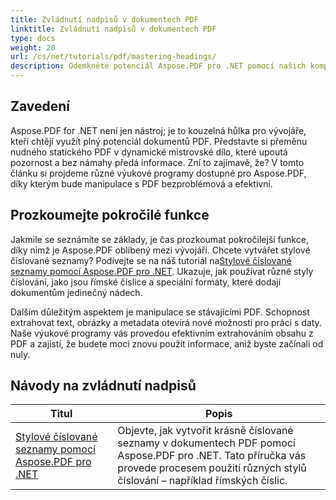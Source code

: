```yaml
---
title: Zvládnutí nadpisů v dokumentech PDF
linktitle: Zvládnutí nadpisů v dokumentech PDF
type: docs
weight: 20
url: /cs/net/tutorials/pdf/mastering-headings/
description: Odemkněte potenciál Aspose.PDF pro .NET pomocí našich komplexních výukových programů od základního použití až po pokročilé funkce. Vylepšete své dovednosti v manipulaci s PDF.
---
```

## Zavedení

Aspose.PDF for .NET není jen nástroj; je to kouzelná hůlka pro vývojáře, kteří chtějí využít plný potenciál dokumentů PDF. Představte si přeměnu nudného statického PDF v dynamické mistrovské dílo, které upoutá pozornost a bez námahy předá informace. Zní to zajímavě, že? V tomto článku si projdeme různé výukové programy dostupné pro Aspose.PDF, díky kterým bude manipulace s PDF bezproblémová a efektivní.


## Prozkoumejte pokročilé funkce

Jakmile se seznámíte se základy, je čas prozkoumat pokročilejší funkce, díky nimž je Aspose.PDF oblíbený mezi vývojáři. Chcete vytvářet stylové číslované seznamy? Podívejte se na náš tutoriál na[Stylové číslované seznamy pomocí Aspose.PDF pro .NET](./stylish-numbered-lists/). Ukazuje, jak používat různé styly číslování, jako jsou římské číslice a speciální formáty, které dodají dokumentům jedinečný nádech.

Dalším důležitým aspektem je manipulace se stávajícími PDF. Schopnost extrahovat text, obrázky a metadata otevírá nové možnosti pro práci s daty. Naše výukové programy vás provedou efektivním extrahováním obsahu z PDF a zajistí, že budete moci znovu použít informace, aniž byste začínali od nuly.

## Návody na zvládnutí nadpisů
| Titul | Popis |
| --- | --- | 
| [Stylové číslované seznamy pomocí Aspose.PDF pro .NET](./stylish-numbered-lists/) | Objevte, jak vytvořit krásně číslované seznamy v dokumentech PDF pomocí Aspose.PDF pro .NET. Tato příručka vás provede procesem použití různých stylů číslování – například římských číslic. |   